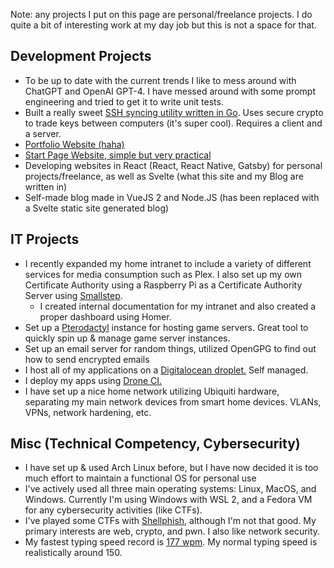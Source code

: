 Note: any projects I put on this page are personal/freelance projects. I do quite a bit of interesting work at my day job but this is not a space for that.

## Development Projects

- To be up to date with the current trends I like to mess around with ChatGPT and OpenAI GPT-4. I have messed around with some prompt engineering and tried to get it to write unit tests.
- Built a really sweet [SSH syncing utility written in Go](https://github.com/therealpaulgg/ssh-sync). Uses secure crypto to trade keys between computers (it's super cool). Requires a client and a server.
- [Portfolio Website (haha)](https://github.com/therealpaulgg/portfolio-svelte)
- [Start Page Website, simple but very practical](https://github.com/therealpaulgg/browser-startpage-redux)
- Developing websites in React (React, React Native, Gatsby) for personal projects/freelance, as well as Svelte (what this site and my Blog are written in)
- Self-made blog made in VueJS 2 and Node.JS (has been replaced with a Svelte static site generated blog)

## IT Projects

- I recently expanded my home intranet to include a variety of different services for media consumption such as Plex. I also set up my own Certificate Authority using a Raspberry Pi as a Certificate Authority Server using [Smallstep](https://smallstep.com/cli/).
    - I created internal documentation for my intranet and also created a proper dashboard using Homer.
- Set up a [Pterodactyl](https://pterodactyl.io/) instance for hosting game servers. Great 
tool to quickly spin up & manage game server instances.
- Set up an email server for random things, utilized OpenGPG to find out how to send encrypted emails
- I host all of my applications on a [Digitalocean droplet.](https://digitalocean.com) Self managed.
- I deploy my apps using [Drone CI.](https://www.drone.io/)
- I have set up a nice home network utilizing Ubiquiti hardware, separating my main network devices from smart home devices. VLANs, VPNs, network hardening, etc.

## Misc (Technical Competency, Cybersecurity)

- I have set up & used Arch Linux before, but I have now decided it is too much effort to maintain a functional OS for personal use
- I've actively used all three main operating systems: Linux, MacOS, and Windows. Currently I'm using Windows with WSL 2, and a Fedora VM for any cybersecurity activities (like CTFs).
- I've played some CTFs with [Shellphish](https://ctftime.org/team/285/), although I'm not that good. My primary interests are web, crypto, and pwn. I also like network security.
- My fastest typing speed record is [177 wpm](https://static.paulgellai.dev/personal/typing_speed.png). My normal typing speed is realistically around 150.
